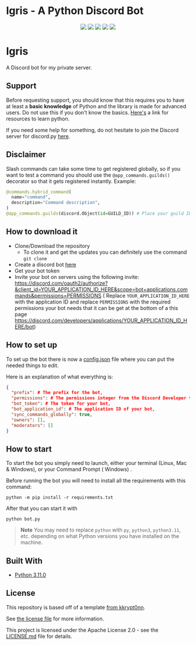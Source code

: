 # Igris - A Python Discord Bot

<p align="center">
  <a href="https://github.com/SlyPredator/IgrisDiscordBot/commits/main"><img src="https://img.shields.io/github/last-commit/SlyPredator/IgrisDiscordBot"></a>
  <a href="https://github.com/SlyPredator/IgrisDiscordBot/blob/main/LICENSE.md"><img src="https://img.shields.io/github/license/SlyPredator/IgrisDiscordBot""></a>
  <a href="https://github.com/SlyPredator/IgrisDiscordBot"><img src="https://img.shields.io/github/languages/code-size/SlyPredator/IgrisDiscordBot"></a>
  <a href="https://github.com/SlyPredator/IgrisDiscordBot/issues"><img src="https://img.shields.io/github/issues-raw/SlyPredator/IgrisDiscordBot"></a>
  <a href="https://conventionalcommits.org/en/v1.0.0/"><img src="https://img.shields.io/badge/Conventional%20Commits-1.0.0-%23FE5196?logo=conventionalcommits&logoColor=white"></a>
</p>

# Igris 
A Discord bot for my private server.

## Support

Before requesting support, you should know that this requires you to have at least a **basic knowledge** of
Python and the library is made for advanced users. Do not use this if you don't know the
basics. [Here's](https://pythondiscord.com/pages/resources) a link for resources to learn python.

If you need some help for something, do not hesitate to join the Discord server for discord.py [here](https://discord.com/invite/dpy).

## Disclaimer

Slash commands can take some time to get registered globally, so if you want to test a command you should use
the `@app_commands.guilds()` decorator so that it gets registered instantly. Example:

```py
@commands.hybrid_command(
  name="command",
  description="Command description",
)
@app_commands.guilds(discord.Object(id=GUILD_ID)) # Place your guild ID here
```


## How to download it

* Clone/Download the repository
    * To clone it and get the updates you can definitely use the command
      `git clone`
* Create a discord bot [here](https://discord.com/developers/applications)
* Get your bot token
* Invite your bot on servers using the following invite:
  https://discord.com/oauth2/authorize?&client_id=YOUR_APPLICATION_ID_HERE&scope=bot+applications.commands&permissions=PERMISSIONS (
  Replace `YOUR_APPLICATION_ID_HERE` with the application ID and replace `PERMISSIONS` with the required permissions
  your bot needs that it can be get at the bottom of a this
  page https://discord.com/developers/applications/YOUR_APPLICATION_ID_HERE/bot)

## How to set up

To set up the bot there is now a [config.json](config.json) file where you can put the
needed things to edit.

Here is an explanation of what everything is:

```json
{
  "prefix": # The prefix for the bot,
  "permissions": # The permissions integer from the Discord Developer tab for your bot,
  "bot_token": # The token for your bot,
  "bot_application_id": # The application ID of your bot,
  "sync_commands_globally": true,
  "owners": [],
  "moderators": []
}
```

## How to start

To start the bot you simply need to launch, either your terminal (Linux, Mac & Windows), or your Command Prompt (
Windows)
.

Before running the bot you will need to install all the requirements with this command:

```
python -m pip install -r requirements.txt
```

After that you can start it with

```
python bot.py
```

> **Note** You may need to replace `python` with `py`, `python3`, `python3.11`, etc. depending on what Python versions you have installed on the machine.
## Built With

* [Python 3.11.0](https://www.python.org/)

## License

This repository is based off of a template [from kkrypt0nn](https://github.com/kkrypt0nn/Python-Discord-Bot-Template).

See [the license file](https://github.com/kkrypt0nn/Python-Discord-Bot-Template/blob/master/LICENSE.md) for more
information.

This project is licensed under the Apache License 2.0 - see the [LICENSE.md](LICENSE.md) file for details.
